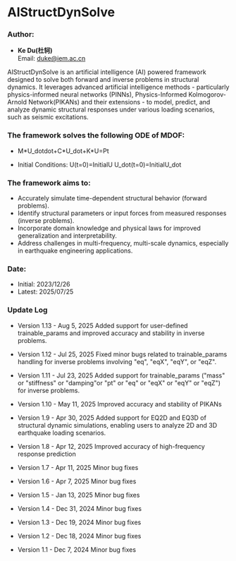 <meta http-equiv="Content-Type" content="text/html; charset=utf-8">

# AIStructDynSolve

### Author:
- **Ke Du(&#x675C;&#x8F72;)**  
  Email: duke@iem.ac.cn

AIStructDynSolve is an artificial intelligence (AI) powered framework designed to solve both forward and inverse problems in structural dynamics. 
It leverages advanced artificial intelligence methods - particularly physics-informed neural networks (PINNs), Physics-Informed Kolmogorov-Arnold Network(PIKANs) and their extensions - to model, predict, and analyze dynamic structural responses under various loading scenarios, such as seismic excitations.

### The framework solves the following ODE of MDOF:

- M\*U_dotdot+C\*U_dot+K*U=Pt

- Initial Conditions:
   U(t=0)=InitialU
   U_dot(t=0)=InitialU_dot

### The framework aims to:
- Accurately simulate time-dependent structural behavior (forward problems).
- Identify structural parameters or input forces from measured responses (inverse problems).
- Incorporate domain knowledge and physical laws for improved generalization and interpretability.
- Address challenges in multi-frequency, multi-scale dynamics, especially in earthquake engineering applications.


### Date:
- Initial: 2023/12/26
- Latest: 2025/07/25

### Update Log
- Version 1.13  -  Aug 5, 2025
    Added support for user-defined trainable_params and improved accuracy and stability in inverse problems.

- Version 1.12  -  Jul 25, 2025
   Fixed minor bugs related to trainable_params handling for inverse problems involving "eq", "eqX", "eqY", or "eqZ".

- Version 1.11  -  Jul 23, 2025
   Added support for trainable_params ("mass" or "stiffness" or "damping"or "pt" or "eq" or "eqX" or "eqY" or "eqZ") for inverse problems.

- Version 1.10  -  May 11, 2025
  Improved accuracy and stability of PIKANs

- Version 1.9  -  Apr 30, 2025
  Added support for EQ2D and  EQ3D of structural dynamic simulations, enabling users to analyze 2D and 3D earthquake loading scenarios.

- Version 1.8  -  Apr 12, 2025
  Improved accuracy of high-frequency response prediction 

- Version 1.7  -  Apr 11, 2025
  Minor bug fixes 

- Version 1.6  - Apr 7, 2025
  Minor bug fixes 

- Version 1.5  -  Jan 13, 2025
  Minor bug fixes 

- Version 1.4  -  Dec 31, 2024
  Minor bug fixes 

- Version 1.3  -  Dec 19, 2024
  Minor bug fixes 

- Version 1.2  -  Dec 18, 2024
  Minor bug fixes 

- Version 1.1  -  Dec 7, 2024
  Minor bug fixes 